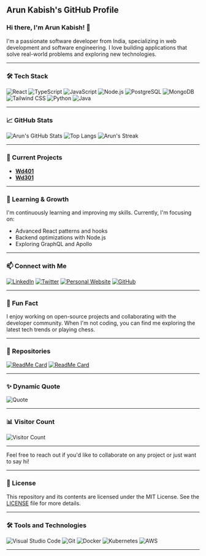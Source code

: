 
## Arun Kabish's GitHub Profile



### Hi there, I'm Arun Kabish! 👋

I'm a passionate software developer from India, specializing in web development and software engineering. I love building applications that solve real-world problems and exploring new technologies.

---

### 🛠️ Tech Stack

![React](https://img.shields.io/badge/-React-61DAFB?style=flat&logo=react&logoColor=white)
![TypeScript](https://img.shields.io/badge/-TypeScript-007ACC?style=flat&logo=typescript&logoColor=white)
![JavaScript](https://img.shields.io/badge/-JavaScript-F7DF1E?style=flat&logo=javascript&logoColor=white)
![Node.js](https://img.shields.io/badge/-Node.js-339933?style=flat&logo=node.js&logoColor=white)
![PostgreSQL](https://img.shields.io/badge/-PostgreSQL-336791?style=flat&logo=postgresql&logoColor=white)
![MongoDB](https://img.shields.io/badge/-MongoDB-47A248?style=flat&logo=mongodb&logoColor=white)
![Tailwind CSS](https://img.shields.io/badge/-Tailwind%20CSS-38B2AC?style=flat&logo=tailwind-css&logoColor=white)
![Python](https://img.shields.io/badge/-Python-3776AB?style=flat&logo=python&logoColor=white)
![Java](https://img.shields.io/badge/-Java-007396?style=flat&logo=java&logoColor=white)

---

### 📈 GitHub Stats

![Arun's GitHub Stats](https://github-readme-stats.vercel.app/api?username=arunkabish1&show_icons=true&theme=radical)
![Top Langs](https://github-readme-stats.vercel.app/api/top-langs/?username=arunkabish1&layout=compact&theme=radical)
![Arun's Streak](https://github-readme-streak-stats.herokuapp.com/?user=arunkabish1&theme=radical)

---

### 🔭 Current Projects

- **[Wd401](https://github.com/arunkabish1/wd401)**
- **[Wd301](https://github.com/arunkabish1/wd301)**

---

### 🌱 Learning & Growth

I'm continuously learning and improving my skills. Currently, I'm focusing on:

- Advanced React patterns and hooks
- Backend optimizations with Node.js
- Exploring GraphQL and Apollo

---

### 📫 Connect with Me

[![LinkedIn](https://img.shields.io/badge/-LinkedIn-0A66C2?style=flat&logo=linkedin&logoColor=white)](https://www.linkedin.com/in/arun-jayaraman-533aa7284/)
[![Twitter](https://img.shields.io/badge/-Twitter-1DA1F2?style=flat&logo=twitter&logoColor=white)](https://twitter.com/arunkabish)
[![Personal Website](https://img.shields.io/badge/-Website-FF5722?style=flat&logo=google-chrome&logoColor=white)](https://portfolio-arunkabish.netlify.app/)
[![GitHub](https://img.shields.io/badge/-GitHub-181717?style=flat&logo=github&logoColor=white)](https://github.com/arunkabish1)

---

### 🎉 Fun Fact

I enjoy working on open-source projects and collaborating with the developer community. When I'm not coding, you can find me exploring the latest tech trends or playing chess.

---

### 📝 Repositories

[![ReadMe Card](https://github-readme-stats.vercel.app/api/pin/?username=arunkabish1&repo=wd301&theme=radical)](https://github.com/arunkabish1/wd301)
[![ReadMe Card](https://github-readme-stats.vercel.app/api/pin/?username=arunkabish1&repo=wd201&theme=radical)](https://github.com/arunkabish1/wd201)

---

### ✨ Dynamic Quote

![Quote](https://quotes-github-readme.vercel.app/api?type=horizontal&theme=radical)

---

### 📊 Visitor Count

![Visitor Count](https://komarev.com/ghpvc/?username=arunkabish1&color=blueviolet&style=flat)

---

Feel free to reach out if you'd like to collaborate on any project or just want to say hi!

---

### 📝 License

This repository and its contents are licensed under the MIT License. See the [LICENSE](LICENSE) file for more details.

---

### 🛠️ Tools and Technologies

![Visual Studio Code](https://img.shields.io/badge/-VSCode-007ACC?style=flat&logo=visual-studio-code&logoColor=white)
![Git](https://img.shields.io/badge/-Git-F05032?style=flat&logo=git&logoColor=white)
![Docker](https://img.shields.io/badge/-Docker-2496ED?style=flat&logo=docker&logoColor=white)
![Kubernetes](https://img.shields.io/badge/-Kubernetes-326CE5?style=flat&logo=kubernetes&logoColor=white)
![AWS](https://img.shields.io/badge/-AWS-232F3E?style=flat&logo=amazon-aws&logoColor=white)

---
